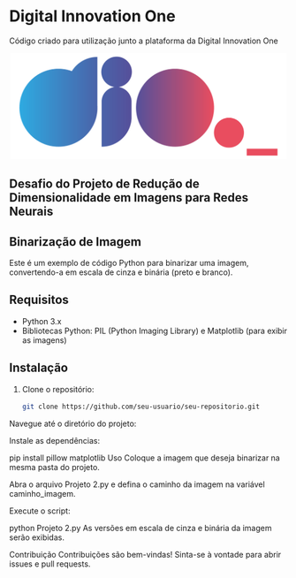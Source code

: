 # Digital Innovation One

Código criado para utilização junto a plataforma da Digital Innovation One

<p align="center"><img src="./logo.png" width="500"></p>

## Desafio do Projeto de Redução de Dimensionalidade em Imagens para Redes Neurais 

## Binarização de Imagem

Este é um exemplo de código Python para binarizar uma imagem, convertendo-a em escala de cinza e binária (preto e branco).

## Requisitos

- Python 3.x
- Bibliotecas Python: PIL (Python Imaging Library) e Matplotlib (para exibir as imagens)

## Instalação

1. Clone o repositório:

   ```bash
   git clone https://github.com/seu-usuario/seu-repositorio.git
Navegue até o diretório do projeto:


Instale as dependências:


pip install pillow matplotlib
Uso
Coloque a imagem que deseja binarizar na mesma pasta do projeto.

Abra o arquivo Projeto 2.py e defina o caminho da imagem na variável caminho_imagem.

Execute o script:


python Projeto 2.py
As versões em escala de cinza e binária da imagem serão exibidas.


Contribuição
Contribuições são bem-vindas! Sinta-se à vontade para abrir issues e pull requests.

